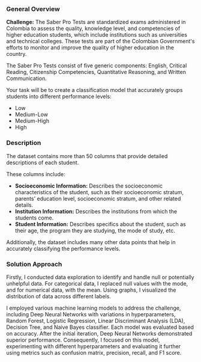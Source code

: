 ### General Overview

**Challenge:** The Saber Pro Tests are standardized exams administered in Colombia to assess the quality, knowledge level, and competencies of higher education students, which include institutions such as universities and technical colleges. These tests are part of the Colombian Government's efforts to monitor and improve the quality of higher education in the country.

The Saber Pro Tests consist of five generic components: English, Critical Reading, Citizenship Competencies, Quantitative Reasoning, and Written Communication.

Your task will be to create a classification model that accurately groups students into different performance levels:

- Low
- Medium-Low
- Medium-High
- High

### Description

The dataset contains more than 50 columns that provide detailed descriptions of each student.

These columns include:

- **Socioeconomic Information:** Describes the socioeconomic characteristics of the student, such as their socioeconomic stratum, parents' education level, socioeconomic stratum, and other related details.
- **Institution Information:** Describes the institutions from which the students come.
- **Student Information:** Describes specifics about the student, such as their age, the program they are studying, the mode of study, etc.

Additionally, the dataset includes many other data points that help in accurately classifying the performance levels.

### Solution Approach

Firstly, I conducted data exploration to identify and handle null or potentially unhelpful data. For categorical data, I replaced null values with the mode, and for numerical data, with the mean. Using graphs, I visualized the distribution of data across different labels.

I employed various machine learning models to address the challenge, including Deep Neural Networks with variations in hyperparameters, Random Forest, Logistic Regression, Linear Discriminant Analysis (LDA), Decision Tree, and Naive Bayes classifier. Each model was evaluated based on accuracy. After the initial iteration, Deep Neural Networks demonstrated superior performance. Consequently, I focused on this model, experimenting with different hyperparameters and evaluating it further using metrics such as confusion matrix, precision, recall, and F1 score.
